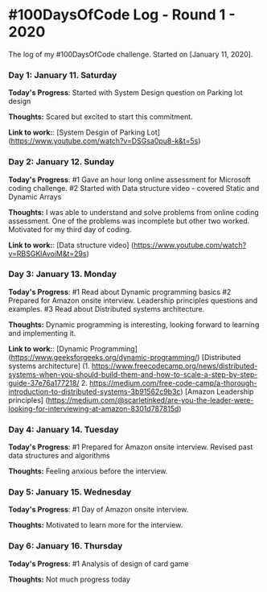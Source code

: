 # #100DaysOfCode Log - Round 1 - 2020

The log of my #100DaysOfCode challenge. Started on [January 11, 2020].

### Day 1: January 11. Saturday

**Today's Progress**: Started with System Design question on Parking lot design

**Thoughts:** Scared but excited to start this commitment. 

**Link to work:**: [System Desgin of Parking Lot] (https://www.youtube.com/watch?v=DSGsa0pu8-k&t=5s)

### Day 2: January 12. Sunday

**Today's Progress**: 
	#1 Gave an hour long online assessment for Microsoft coding challenge.
	#2 Started with Data structure video - covered Static and Dynamic Arrays

**Thoughts:** I was able to understand and solve problems from online coding assessment. One of the problems was incomplete but other two worked. Motivated for my third day of coding. 

**Link to work:**: [Data structure video] (https://www.youtube.com/watch?v=RBSGKlAvoiM&t=29s)

### Day 3: January 13. Monday

**Today's Progress**: 
	#1 Read about Dynamic programming basics
	#2 Prepared for Amazon onsite interview. Leadership principles questions and examples. 
	#3 Read about Distributed systems architecture. 

**Thoughts:** Dynamic programming is interesting, looking forward to learning and implementing it.  

**Link to work:**: [Dynamic Programming] (https://www.geeksforgeeks.org/dynamic-programming/)
					[Distributed systems architecture] (1. https://www.freecodecamp.org/news/distributed-systems-when-you-should-build-them-and-how-to-scale-a-step-by-step-guide-37e76a177218/
					2. https://medium.com/free-code-camp/a-thorough-introduction-to-distributed-systems-3b91562c9b3c)
					[Amazon Leadership principles] (https://medium.com/@scarletinked/are-you-the-leader-were-looking-for-interviewing-at-amazon-8301d787815d)

### Day 4: January 14. Tuesday

**Today's Progress**: 
	#1 Prepared for Amazon onsite interview. Revised past data structures and algorithms  

**Thoughts:** Feeling anxious before the interview.  

### Day 5: January 15. Wednesday

**Today's Progress**: 
	#1 Day of Amazon onsite interview.  

**Thoughts:** Motivated to learn more for the interview.  

### Day 6: January 16. Thursday

**Today's Progress**: 
	#1 Analysis of design of card game  

**Thoughts:** Not much progress today  





